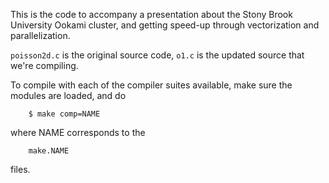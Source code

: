 This is the code to accompany a presentation about the Stony Brook
University Ookami cluster, and getting speed-up through vectorization
and parallelization.

`poisson2d.c` is the original source code, `o1.c` is the updated
source that we're compiling.

To compile with each of the compiler suites available, make sure the
modules are loaded, and do

```
    $ make comp=NAME
```

where NAME corresponds to the


```
    make.NAME
```

files.

